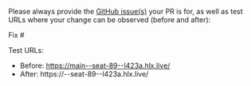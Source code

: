 Please always provide the [GitHub issue(s)](../issues) your PR is for, as well as test URLs where your change can be observed (before and after):

Fix #<gh-issue-id>

Test URLs:
- Before: https://main--seat-89--l423a.hlx.live/
- After: https://<branch>--seat-89--l423a.hlx.live/
